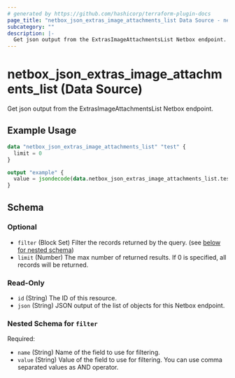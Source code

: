 ```yaml
---
# generated by https://github.com/hashicorp/terraform-plugin-docs
page_title: "netbox_json_extras_image_attachments_list Data Source - netbox"
subcategory: ""
description: |-
  Get json output from the ExtrasImageAttachmentsList Netbox endpoint.
---
```


# netbox_json_extras_image_attachments_list (Data Source)

Get json output from the ExtrasImageAttachmentsList Netbox endpoint.

## Example Usage

```terraform
data "netbox_json_extras_image_attachments_list" "test" {
  limit = 0
}

output "example" {
  value = jsondecode(data.netbox_json_extras_image_attachments_list.test.json)
}
```

<!-- schema generated by tfplugindocs -->
## Schema

### Optional

- `filter` (Block Set) Filter the records returned by the query. (see [below for nested schema](#nestedblock--filter))
- `limit` (Number) The max number of returned results. If 0 is specified, all records will be returned.

### Read-Only

- `id` (String) The ID of this resource.
- `json` (String) JSON output of the list of objects for this Netbox endpoint.

<a id="nestedblock--filter"></a>
### Nested Schema for `filter`

Required:

- `name` (String) Name of the field to use for filtering.
- `value` (String) Value of the field to use for filtering. You can use comma separated values as AND operator.
